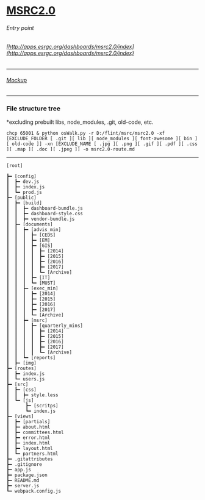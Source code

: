 # [MSRC2.0](http://apps.esrgc.org/dashboards/msrc2.0/index)
###### Entry point
###### [http://apps.esrgc.org/dashboards/msrc2.0/index](http://apps.esrgc.org/dashboards/msrc2.0/index)
---
###### [Mockup](https://app.moqups.com/ESRGC/5Trmy1qbvA/view/page/ac64d30cc?ui=0)
---
### File structure tree
*excluding prebuilt libs, node_modules, .git, old-code, etc.

```
chcp 65001 & python osWalk.py -r D:/flint/msrc/msrc2.0 -xf [EXCLUDE_FOLDER [ .git ][ lib ][ node_modules ][ font-awesome ][ bin ][ old-code ]] -xn [EXCLUDE_NAME [ .jpg ][ .png ][ .gif ][ .pdf ][ .css ][ .map ][ .doc ][ .jpeg ]] -o msrc2.0-route.md
```
---
```
[root]

┣━ [config]
┃  ┣━ dev.js
┃  ┣━ index.js
┃  ┗━ prod.js
┣━ [public]
┃  ┣━ [build]
┃  ┃  ┣━ dashboard-bundle.js
┃  ┃  ┣━ dashboard-style.css
┃  ┃  ┣━ vendor-bundle.js
┃  ┣━ [documents]
┃  ┃  ┣━ [advis_min]
┃  ┃  ┃  ┣━ [CEDS]
┃  ┃  ┃  ┣━ [EM]
┃  ┃  ┃  ┣━ [GIS]
┃  ┃  ┃  ┃  ┣━ [2014]
┃  ┃  ┃  ┃  ┣━ [2015]
┃  ┃  ┃  ┃  ┣━ [2016]
┃  ┃  ┃  ┃  ┣━ [2017]
┃  ┃  ┃  ┃  ┗━ [Archive]
┃  ┃  ┃  ┣━ [IT]
┃  ┃  ┃  ┗━ [MUST]
┃  ┃  ┣━ [exec_min]
┃  ┃  ┃  ┣━ [2014]
┃  ┃  ┃  ┣━ [2015]
┃  ┃  ┃  ┣━ [2016]
┃  ┃  ┃  ┣━ [2017]
┃  ┃  ┃  ┗━ [Archive]
┃  ┃  ┣━ [msrc]
┃  ┃  ┃  ┣━ [quarterly_mins]
┃  ┃  ┃  ┃  ┣━ [2014]
┃  ┃  ┃  ┃  ┣━ [2015]
┃  ┃  ┃  ┃  ┣━ [2016]
┃  ┃  ┃  ┃  ┣━ [2017]
┃  ┃  ┃  ┃  ┗━ [Archive]
┃  ┃  ┗━ [reports]
┃  ┣━ [img]
┣━ [routes]
┃  ┣━ index.js
┃  ┗━ users.js
┣━ [src]
┃  ┣━ [css]
┃  ┃  ┣━ style.less
┃  ┗━ [js]
┃      ┣━ [scritps]
┃      ┗━ index.js
┣━ [views]
┃  ┣━ [partials]
┃  ┣━ about.html
┃  ┣━ committees.html
┃  ┣━ error.html
┃  ┣━ index.html
┃  ┣━ layout.html
┃  ┗━ partners.html
┣━ .gitattributes
┣━ .gitignore
┣━ app.js
┣━ package.json
┣━ README.md
┣━ server.js
┗━ webpack.config.js
```
